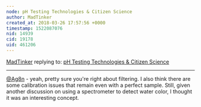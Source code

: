 ```yaml
---
node: pH Testing Technologies & Citizen Science
author: MadTinker
created_at: 2018-03-26 17:57:56 +0000
timestamp: 1522087076
nid: 14939
cid: 19178
uid: 461206
---
```




[MadTinker](../profile/MadTinker) replying to: [pH Testing Technologies & Citizen Science](../notes/gilbert/09-22-2017/ph-testing-technologies-citizen-science)

----
[@Ag8n](/profile/Ag8n) - yeah, pretty sure you're right about filtering.  I also think there are some calibration issues that remain even with a perfect sample. Still, given another discussion on using a spectrometer to detect water color, I thought it was an interesting concept.  